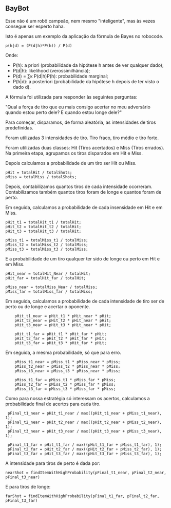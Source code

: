 ## BayBot

Esse não é um robô campeão, nem mesmo "inteligente", mas às vezes consegue ser esperto haha.

Isto é apenas um exemplo da aplicação da fórmula de Bayes no robocode.

```
p(h|d) = (P(d|h)*P(h)) / P(d)
```
Onde:

- P(h): a priori (probabilidade da hipótese h antes de ver qualquer dado);
- P(d|h): likelihood (verossimilhância);
- P(d) = ∑ĸ P(d|h)P(h): probabilidade marginal;
- P(h|d): a posteriori (probabilidade da hipótese h depois de ter visto o dado d).

A fórmula foi utilizada para responder às seguintes perguntas:

"Qual a força de tiro que eu mais consigo acertar no meu adversário quando estou perto dele? E quando estou longe dele?"

Para começar, disparamos, de forma aleatória, as intensidades de tiros predefinidas.

Foram utilizadas 3 intensidades de tiro. Tiro fraco, tiro médio e tiro forte.

Foram utilizadas duas classes: Hit (Tiros acertados) e Miss (Tiros errados). Na primeira etapa, agrupamos os tiros disparados em Hit e Miss.

Depois calculamos a probabilidade de um tiro ser Hit ou Miss.

```
pHit = totalHit / totalShots;
pMiss = totalMiss / totalShots;
```

Depois, contabilizamos quantos tiros de cada intensidade ocorreram. Contabilizamos também quantos tiros foram de longe e quantos foram de perto.

Em seguida, calculamos a probabilidade de cada insensidade em Hit e em Miss.

```
pHit_t1 = totalHit_t1 / totalHit;
pHit_t2 = totalHit_t2 / totalHit;
pHit_t3 = totalHit_t3 / totalHit;
```

```
pMiss_t1 = totalMiss_t1 / totalMiss;
pMiss_t2 = totalMiss_t2 / totalMiss;
pMiss_t3 = totalMiss_t3 / totalMiss;
```

E a probabilidade de um tiro qualquer ter sido de longe ou perto em Hit e em Miss.

```
pHit_near = totalHit_Near / totalHit;
pHit_far = totalHit_far / totalHit;
```

```
pMiss_near = totalMiss_Near / totalMiss;
pMiss_far = totalMiss_far / totalMiss;
```


Em seguida, calculamos a probabilidade de cada intensidade de tiro ser de perto ou de longe e acertar o oponente.

```
    pHit_t1_near = pHit_t1 * pHit_near * pHit;
    pHit_t2_near = pHit_t2 * pHit_near * pHit;
    pHit_t3_near = pHit_t3 * pHit_near * pHit;
```

```
    pHit_t1_far = pHit_t1 * pHit_far * pHit;
    pHit_t2_far = pHit_t2 * pHit_far * pHit;
    pHit_t3_far = pHit_t3 * pHit_far * pHit;
```

Em seguida, a mesma probabilidade, só que para erro.

```
    pMiss_t1_near = pMiss_t1 * pMiss_near * pMiss;
    pMiss_t2_near = pMiss_t2 * pMiss_near * pMiss;
    pMiss_t3_near = pMiss_t3 * pMiss_near * pMiss;
```

```
    pMiss_t1_far = pMiss_t1 * pMiss_far * pMiss;
    pMiss_t2_far = pMiss_t2 * pMiss_far * pMiss;
    pMiss_t3_far = pMiss_t3 * pMiss_far * pMiss;
```

Como para nossa estratégia só interessam os acertos, calculamos a probabilidade final de acertos para cada tiro.

```
 pFinal_t1_near = pHit_t1_near / max((pHit_t1_near + pMiss_t1_near), 1);
 pFinal_t2_near = pHit_t2_near / max((pHit_t2_near + pMiss_t2_near), 1);
 pFinal_t3_near = pHit_t3_near / max((pHit_t3_near + pMiss_t3_near), 1);
```

```
 pFinal_t1_far = pHit_t1_far / max((pHit_t1_far + pMiss_t1_far), 1);
 pFinal_t2_far = pHit_t2_far / max((pHit_t2_far + pMiss_t2_far), 1);
 pFinal_t3_far = pHit_t3_far / max((pHit_t3_far + pMiss_t3_far), 1);
```


A intensidade para tiros de perto é dada por:

```
nearShot = findItemWithHighProbability(pFinal_t1_near, pFinal_t2_near, pFinal_t3_near)
```

E para tiros de longe:

```
farShot = findItemWithHighProbability(pFinal_t1_far, pFinal_t2_far, pFinal_t3_far)
```
